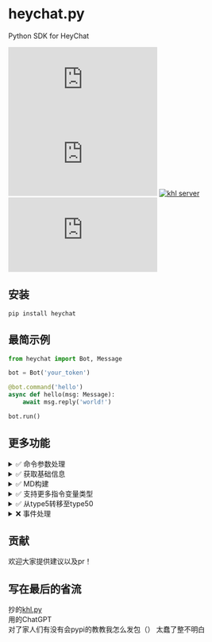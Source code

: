 # heychat.py
Python SDK for HeyChat

[![pypi version](https://img.shields.io/pypi/v/khl.py?label=latest&logo=pypi)](https://pypi.org/project/heychat/)
![GitHub last commit](https://img.shields.io/github/last-commit/Edint386/heychat.py?logo=github)
[![khl server](https://www.kaiheila.cn/api/v3/badge/guild?guild_id=4735647834857317&style=3)](https://kook.top/D2m28x)
![github stars](https://img.shields.io/github/stars/Edint386/heychat.py?style=social)


## 安装
```shell
pip install heychat
```



## 最简示例

```python
from heychat import Bot, Message

bot = Bot('your_token')

@bot.command('hello')
async def hello(msg: Message):
    await msg.reply('world!')

bot.run()
```

## 更多功能
<details>
    <summary> ✅ 命令参数处理</summary>

    from heychat import Bot, Message
    from random import randint
    
    bot = Bot('your_token')

    @bot.command('roll')
    async def hello(msg: Message,max_num):
        # 需先前往小黑盒开发平台为注册指令添加变量
        # 如果没有添加变量单纯输入 /roll 100 也可解析
        max_num = int(max_num)
        await msg.reply(f"你掷出了{randint(1,max_num)}")

    bot.run()

</details>
<details>
    <summary> ✅ 获取基础信息</summary>

    from heychat import Bot, Message

    bot = Bot('your_token')

    @bot.on_message()
    async def on_message(msg: Message):
        # 用户
        print(msg.author.username) # 用户名
        print(msg.author.nickname) # 房间昵称
        print(msg.author.id)       # 用户ID
    
        # 消息
        print(msg.content)         # 消息内容
        print(msg.msg_timestamp)   # 消息时间戳
        
        # 房间
        print(msg.ctx.guild.id)    # 房间ID
        print(msg.ctx.guild.name)  # 房间名
        
        # 频道
        print(msg.ctx.channel.id)  # 频道ID
        print(msg.ctx.channel.name)# 频道名
        

    bot.run()

</details>
<details>
    <summary> ✅ MD构建</summary>
    
    import MDMessage
    @bot.on_message()
    async def on_message(msg: Message):

        img_path = "./img.png"
        await upload_img(img_path)

        md_msg = MDMessage()
        md_msg.apeend("这是一段文字")
        md_msg.append(Element.TEXT("这也是一段文字"))
        md_msg.append(Element.MENTION("18661718")) # @
        md_msg.append(Element.IMG("https://chat.max-c.com/attachments/2024-09-15/1835322670233686016_UitVbhhcLf.jpg"))

        # or
        
        md_msg = MDMessage("这是一段文字",
                            Element.TEXT("这也是一段文字"),
                            Element.IMG("https://chat.max-c.com/attachments/2024-09-15/1835322670233686016_UitVbhhcLf.jpg"),
                            Element.MENTION("18661718"))
        

        await msg.reply(md_msg)

</details>


<details>
    <summary> ✅ 支持更多指令变量类型</summary>

    已经看了，觉得不需要适配现在的够用了，如果有具体需求欢迎提出

</details>


<details>
    <summary> ✅ 从type5转移至type50</summary>

    （划掉）等什么时候官方把type5删了再写（划掉）已经写了


</details>
<details>
    <summary> ❌ 事件处理</summary>

    @bot.on_event(EventType.JOIN_GUILD)
    async def on_join_guild(event: JoinGuildEvent):
        pass

</details>

## 贡献
欢迎大家提供建议以及pr！


## 写在最后的省流
抄的[khl.py](https://github.com/TWT233/khl.py)  
用的ChatGPT  
对了家人们有没有会pypi的教教我怎么发包（） 太蠢了整不明白



